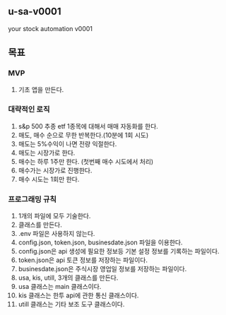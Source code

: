 ## u-sa-v0001  
your stock automation v0001  
  
## 목표  
  
### MVP  
1. 기초 앱을 만든다.  
  
### 대략적인 로직  
1. s&p 500 추종 etf 1종목에 대해서 매매 자동화를 한다.  
2. 매도, 매수 순으로 무한 반복한다.(10분에 1회 시도)  
3. 매도는 5%수익이 나면 전량 익절한다.  
4. 매도는 시장가로 한다.
5. 매수는 하루 1주만 한다. (첫번째 매수 시도에서 처리)  
6. 매수가는 시장가로 진행한다.  
7. 매수 시도는 1회만 한다.   
  
### 프로그래밍 규칙  
1. 1개의 파일에 모두 기술한다.  
2. 클래스를 만든다.  
3. .env 파일은 사용하지 않는다.  
4. config.json, token.json, businesdate.json 파일을 이용한다.  
5. config.json은 api 생성에 필요한 정보등 기본 설정 정보를 기록하는 파일이다.  
6. token.json은 api 토큰 정보를 저장하는 파일이다.  
7. businesdate.json은 주식시장 영업일 정보를 저장하는 파일이다.  
8. usa, kis, utill, 3개의 클래스를 만든다.  
9. usa 클래스는 main 클래스이다.  
10. kis 클래스는 한투 api에 관한 통신 클래스이다.  
11. utill 클래스는 기타 보조 도구 클래스이다.  
  